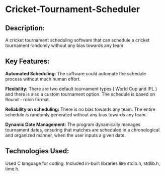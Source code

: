 # Cricket-Tournament-Scheduler
## Description:
A cricket tournament scheduling software that can schedule a cricket tournament randomly without any bias towards any team​

## Key Features:
**Automated Scheduling:** The software could automate the schedule process without much human effort. ​

**Flexibility:** There are two default tournament types ( World Cup and IPL ) and there is also a custom tournament option. The schedule is based on Round – robin format.​

**Reliability on scheduling:** There is no bias towards any team. The entire schedule is randomly generated without any bias towards any team.​

**Dynamic Date Management:** The program dynamically manages tournament dates, ensuring that matches are scheduled in a chronological and organized manner, when the user inputs a given date.​

## Technologies Used:
Used C language for coding. Included in-built libraries like stdio.h, stdlib.h, time.h.
